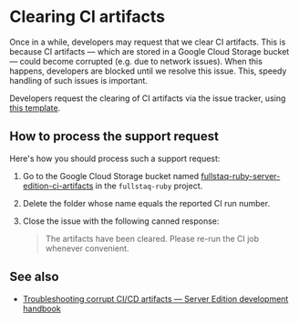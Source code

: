 # Clearing CI artifacts

Once in a while, developers may request that we clear CI artifacts. This is because CI artifacts — which are stored in a Google Cloud Storage bucket — could become corrupted (e.g. due to network issues). When this happens, developers are blocked until we resolve this issue. This, speedy handling of such issues is important.

Developers request the clearing of CI artifacts via the issue tracker, using [this template](../.github/ISSUE_TEMPLATE/clear_ci_artifacts.md).

## How to process the support request

Here's how you should process such a support request:

1.  Go to the Google Cloud Storage bucket named [fullstaq-ruby-server-edition-ci-artifacts](https://console.cloud.google.com/storage/browser/fullstaq-ruby-server-edition-ci-artifacts?project=fullstaq-ruby) in the `fullstaq-ruby` project.
2.  Delete the folder whose name equals the reported CI run number.
3.  Close the issue with the following canned response:

    > The artifacts have been cleared. Please re-run the CI job whenever convenient.

## See also

- [Troubleshooting corrupt CI/CD artifacts — Server Edition development handbook](https://github.com/fullstaq-ruby/server-edition/blob/main/dev-handbook/troubleshooting-corrupt-ci-cd-artifacts.md)
